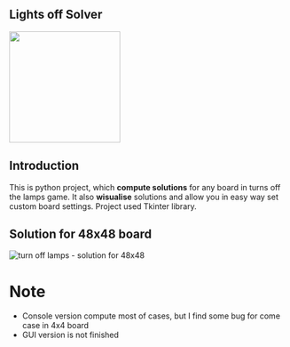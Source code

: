 Lights off Solver
---

<img width="200" src="https://github.com/Wid-mo/lights-off-solver/assets/22799520/2141b28f-d278-42ff-ba07-73c846be928c"/>

Introduction
---

This is python project, which **compute solutions** for any board in turns off the lamps game. 
It also **wisualise** solutions and allow you in easy way set custom board settings. 
Project used Tkinter library.

Solution for 48x48 board
---

![turn off lamps - solution for 48x48](https://github.com/Wid-mo/lights-off-solver/assets/22799520/1e5e3d21-4ec2-4a94-83a7-14eb288919f8)

# Note
  - Console version compute most of cases, but I find some bug for come case in 4x4 board
  - GUI version is not finished
